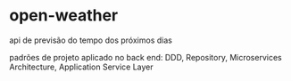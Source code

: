 # open-weather
api de previsão do tempo dos próximos dias

padrões de projeto aplicado no back end:
DDD, Repository, Microservices Architecture, Application Service Layer